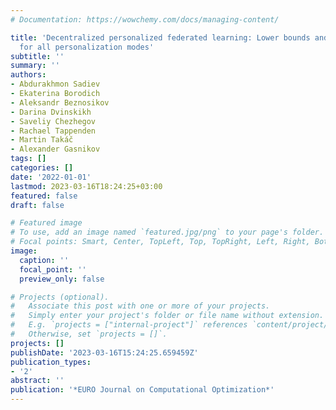 ```yaml
---
# Documentation: https://wowchemy.com/docs/managing-content/

title: 'Decentralized personalized federated learning: Lower bounds and optimal algorithm
  for all personalization modes'
subtitle: ''
summary: ''
authors:
- Abdurakhmon Sadiev
- Ekaterina Borodich
- Aleksandr Beznosikov
- Darina Dvinskikh
- Saveliy Chezhegov
- Rachael Tappenden
- Martin Takáč
- Alexander Gasnikov
tags: []
categories: []
date: '2022-01-01'
lastmod: 2023-03-16T18:24:25+03:00
featured: false
draft: false

# Featured image
# To use, add an image named `featured.jpg/png` to your page's folder.
# Focal points: Smart, Center, TopLeft, Top, TopRight, Left, Right, BottomLeft, Bottom, BottomRight.
image:
  caption: ''
  focal_point: ''
  preview_only: false

# Projects (optional).
#   Associate this post with one or more of your projects.
#   Simply enter your project's folder or file name without extension.
#   E.g. `projects = ["internal-project"]` references `content/project/deep-learning/index.md`.
#   Otherwise, set `projects = []`.
projects: []
publishDate: '2023-03-16T15:24:25.659459Z'
publication_types:
- '2'
abstract: ''
publication: '*EURO Journal on Computational Optimization*'
---
```

